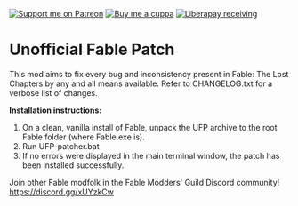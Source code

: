 [![Support me on Patreon](https://img.shields.io/endpoint.svg?url=https%3A%2F%2Fshieldsio-patreon.vercel.app%2Fapi%3Fusername%3DWyntilda%26type%3Dpledges&style=flat)](https://patreon.com/Wyntilda) [![Buy me a cuppa](https://img.shields.io/badge/ko--fi-Buy%20me%20a%20cuppa-orange)](https://ko-fi.com/Wyntilda) [![Liberapay receiving](https://img.shields.io/liberapay/receives/Wyntilda?label=liberapay)](https://liberapay.com/Wyntilda)
# Unofficial Fable Patch

This mod aims to fix every bug and inconsistency present in Fable: The
Lost Chapters by any and all means available. Refer to CHANGELOG.txt
for a verbose list of changes.

**Installation instructions:**

1. On a clean, vanilla install of Fable, unpack the UFP archive to the
   root Fable folder (where Fable.exe is).
2. Run UFP-patcher.bat
3. If no errors were displayed in the main terminal window, the patch
   has been installed successfully.


Join other Fable modfolk in the Fable Modders' Guild Discord community!
https://discord.gg/xUYzkCw
